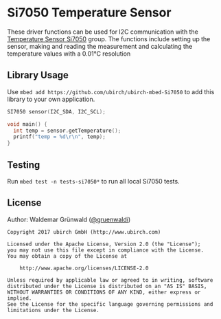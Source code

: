 # Si7050 Temperature Sensor

These driver functions can be used for I2C communication with the
[Temperature Sensor Si7050](https://www.silabs.com/documents/public/data-sheets/Si7050-1-3-4-5-A20.pdf)
group. The functions include setting up the sensor, making and reading
the measurement and calculating the temperature values with a 0.01°C resolution

## Library Usage

Use `mbed add https://github.com/ubirch/ubirch-mbed-Si7050` to add this
library to your own application. 

```C++
SI7050 sensor(I2C_SDA, I2C_SCL);

void main() {
  int temp = sensor.getTemperature();
  printf("temp = %d\r\n", temp);
}
``` 

## Testing

Run `mbed test -n tests-si7050*` to run all local Si7050 tests.

## License

Author: Waldemar Grünwald ([@gruenwaldi](http://github.com/gruenwaldi))

```
Copyright 2017 ubirch GmbH (http://www.ubirch.com)

Licensed under the Apache License, Version 2.0 (the "License");
you may not use this file except in compliance with the License.
You may obtain a copy of the License at

    http://www.apache.org/licenses/LICENSE-2.0

Unless required by applicable law or agreed to in writing, software
distributed under the License is distributed on an "AS IS" BASIS,
WITHOUT WARRANTIES OR CONDITIONS OF ANY KIND, either express or implied.
See the License for the specific language governing permissions and
limitations under the License.
```